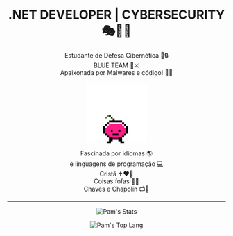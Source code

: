 <div align="center">
 
#  .NET DEVELOPER | CYBERSECURITY 🎭👩‍💻
 
 Estudante de Defesa Cibernética 👀🔒 </br>
 BLUE TEAM 💙⚔️ </br>
 Apaixonada por Malwares e código! 👾🧩</br>
 
  <img align="center" src="coisito.gif" alt="uma cerejinha pulante chamada coisito.Eu que fiz." height="140em">
  
 Fascinada por idiomas 🌎 </br>
 e linguagens de programação 💻 </br>
 Cristã ✝️❤️🙏</br>
 Coisas fofas 🌸🐶</br>
 Chaves e Chapolin 📺🥸</br>

 
 <hr>
 
 ![Pam's Stats](https://github-readme-stats.vercel.app/api?username=pampzrd&show_icons=true&theme=bear)
 
 ![Pam's Top Lang](https://github-readme-stats.vercel.app/api/top-langs/?username=pampzrd&layout=compact&theme=bear)

</div>
